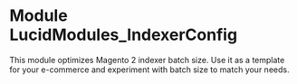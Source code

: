 # Module LucidModules_IndexerConfig
This module optimizes Magento 2 indexer batch size. Use it as a template for your e-commerce and experiment with batch size to match your needs.
